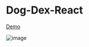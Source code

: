 # Dog-Dex-React

[Demo](https://5oy64.csb.app/)

![image](https://user-images.githubusercontent.com/44171601/143293495-170eae1d-dc70-41b1-b874-8d24291ca374.png)
